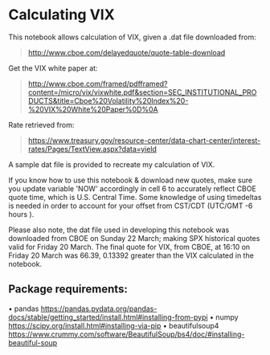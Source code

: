 # Calculating VIX

This notebook allows calculation of VIX, given a .dat file downloaded from:

> http://www.cboe.com/delayedquote/quote-table-download

Get the VIX white paper at:
> http://www.cboe.com/framed/pdfframed?content=/micro/vix/vixwhite.pdf&section=SEC_INSTITUTIONAL_PRODUCTS&title=Cboe%20Volatility%20Index%20-%20VIX%20White%20Paper%0D%0A

Rate retrieved from:
> https://www.treasury.gov/resource-center/data-chart-center/interest-rates/Pages/TextView.aspx?data=yield

A sample dat file is provided to recreate my calculation of VIX.

If you know how to use this notebook & download new quotes, make sure you update variable 'NOW' accordingly in cell 6 to accurately reflect CBOE quote time, which is U.S. Central Time. Some knowledge of using timedeltas is needed in order to account for your offset from CST/CDT (UTC/GMT -6 hours ).

Please also note, the dat file used in developing this notebook was downloaded from CBOE on Sunday 22 March; making SPX historical quotes valid for Friday 20 March. The final quote for VIX, from CBOE, at 16:10 on Friday 20 March was 66.39, 0.13392 greater than the VIX calculated in the notebook.


## Package requirements:
  • pandas https://pandas.pydata.org/pandas-docs/stable/getting_started/install.html#installing-from-pypi
  • numpy https://scipy.org/install.html#installing-via-pip
  • beautifulsoup4 https://www.crummy.com/software/BeautifulSoup/bs4/doc/#installing-beautiful-soup
